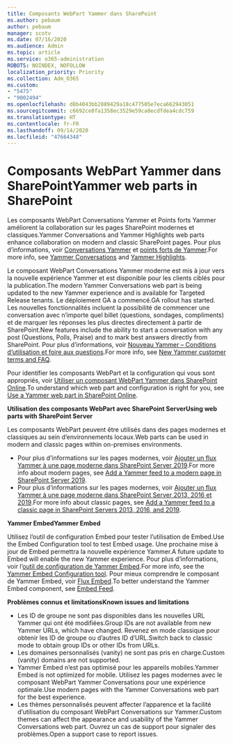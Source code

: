 ```yaml
---
title: Composants WebPart Yammer dans SharePoint
ms.author: pebaum
author: pebaum
manager: scotv
ms.date: 07/16/2020
ms.audience: Admin
ms.topic: article
ms.service: o365-administration
ROBOTS: NOINDEX, NOFOLLOW
localization_priority: Priority
ms.collection: Adm_O365
ms.custom:
- "5475"
- "9002494"
ms.openlocfilehash: d8b4043bb2889429a18c477505e7eca662943051
ms.sourcegitcommit: c6692ce0fa1358ec3529e59ca0ecdfdea4cdc759
ms.translationtype: HT
ms.contentlocale: fr-FR
ms.lasthandoff: 09/14/2020
ms.locfileid: "47664348"
---
```

# <a name="yammer-web-parts-in-sharepoint"></a><span data-ttu-id="ef344-102">Composants WebPart Yammer dans SharePoint</span><span class="sxs-lookup"><span data-stu-id="ef344-102">Yammer web parts in SharePoint</span></span>

<span data-ttu-id="ef344-103">Les composants WebPart Conversations Yammer et Points forts Yammer améliorent la collaboration sur les pages SharePoint modernes et classiques.</span><span class="sxs-lookup"><span data-stu-id="ef344-103">Yammer Conversations and Yammer Highlights web parts enhance collaboration on modern and classic SharePoint pages.</span></span> <span data-ttu-id="ef344-104">Pour plus d’informations, voir [Conversations Yammer](https://support.microsoft.com/office/use-a-yammer-web-part-in-sharepoint-online-a53cfa0c-3d09-42c8-a286-1038a81c59da#conversations)  et [points forts de Yammer](https://support.microsoft.com/office/use-a-yammer-web-part-in-sharepoint-online-a53cfa0c-3d09-42c8-a286-1038a81c59da#highlights).</span><span class="sxs-lookup"><span data-stu-id="ef344-104">For more info, see [Yammer Conversations](https://support.microsoft.com/office/use-a-yammer-web-part-in-sharepoint-online-a53cfa0c-3d09-42c8-a286-1038a81c59da#conversations)  and  [Yammer Highlights](https://support.microsoft.com/office/use-a-yammer-web-part-in-sharepoint-online-a53cfa0c-3d09-42c8-a286-1038a81c59da#highlights).</span></span>    

<span data-ttu-id="ef344-105">Le composant WebPart Conversations Yammer moderne est mis à jour vers la nouvelle expérience Yammer et est disponible pour les clients ciblés pour la publication.</span><span class="sxs-lookup"><span data-stu-id="ef344-105">The modern Yammer Conversations web part is being updated to the new Yammer experience and is available for Targeted Release tenants.</span></span> <span data-ttu-id="ef344-106">Le déploiement GA a commencé.</span><span class="sxs-lookup"><span data-stu-id="ef344-106">GA rollout has started.</span></span> <span data-ttu-id="ef344-107">Les nouvelles fonctionnalités incluent la possibilité de commencer une conversation avec n’importe quel billet (questions, sondages, compliments) et de marquer les réponses les plus directes directement à partir de SharePoint.</span><span class="sxs-lookup"><span data-stu-id="ef344-107">New features include the ability to start a conversation with any post (Questions, Polls, Praise) and to mark best answers directly from SharePoint.</span></span> <span data-ttu-id="ef344-108">Pour plus d’informations, voir [Nouveau Yammer – Conditions d’utilisation et foire aux questions](https://docs.microsoft.com/yammer/get-started-with-yammer/newyammer-faq).</span><span class="sxs-lookup"><span data-stu-id="ef344-108">For more info, see [New Yammer customer terms and FAQ](https://docs.microsoft.com/yammer/get-started-with-yammer/newyammer-faq).</span></span>

 <span data-ttu-id="ef344-109">Pour identifier les composants WebPart et la configuration qui vous sont appropriés, voir [Utiliser un composant WebPart Yammer dans SharePoint Online](https://support.microsoft.com/office/use-a-yammer-web-part-in-sharepoint-online-a53cfa0c-3d09-42c8-a286-1038a81c59da).</span><span class="sxs-lookup"><span data-stu-id="ef344-109">To understand which web part and configuration is right for you, see [Use a Yammer web part in SharePoint Online](https://support.microsoft.com/office/use-a-yammer-web-part-in-sharepoint-online-a53cfa0c-3d09-42c8-a286-1038a81c59da).</span></span>  

<span data-ttu-id="ef344-110">**Utilisation des composants WebPart avec SharePoint Server**</span><span class="sxs-lookup"><span data-stu-id="ef344-110">**Using web parts with SharePoint Server**</span></span>  

<span data-ttu-id="ef344-111">Les composants WebPart peuvent être utilisés dans des pages modernes et classiques au sein d’environnements locaux.</span><span class="sxs-lookup"><span data-stu-id="ef344-111">Web parts can be used in modern and classic pages within on-premises environments.</span></span>

- <span data-ttu-id="ef344-112">Pour plus d’informations sur les pages modernes, voir [Ajouter un flux Yammer à une page moderne dans SharePoint Server 2019](https://docs.microsoft.com/yammer/integrate-yammer-with-other-apps/embed-a-feed-into-a-sharepoint-site#add-a-yammer-feed-to-a-modern-page-in-sharepoint-server-2019).</span><span class="sxs-lookup"><span data-stu-id="ef344-112">For more info about modern pages, see [Add a Yammer feed to a modern page in SharePoint Server 2019](https://docs.microsoft.com/yammer/integrate-yammer-with-other-apps/embed-a-feed-into-a-sharepoint-site#add-a-yammer-feed-to-a-modern-page-in-sharepoint-server-2019).</span></span> 
- <span data-ttu-id="ef344-113">Pour plus d’informations sur les pages modernes, voir [Ajouter un flux Yammer à une page moderne dans SharePoint Server 2013, 2016 et 2019](https://docs.microsoft.com/yammer/integrate-yammer-with-other-apps/embed-a-feed-into-a-sharepoint-site#add-a-yammer-feed-to-a-classic-page-in-sharepoint-servers-2013-2016-and-2019).</span><span class="sxs-lookup"><span data-stu-id="ef344-113">For more info about classic pages, see [Add a Yammer feed to a classic page in SharePoint Servers 2013, 2016, and 2019](https://docs.microsoft.com/yammer/integrate-yammer-with-other-apps/embed-a-feed-into-a-sharepoint-site#add-a-yammer-feed-to-a-classic-page-in-sharepoint-servers-2013-2016-and-2019).</span></span>

<span data-ttu-id="ef344-114">**Yammer Embed**</span><span class="sxs-lookup"><span data-stu-id="ef344-114">**Yammer Embed**</span></span>  

<span data-ttu-id="ef344-115">Utilisez l’outil de configuration Embed pour tester l’utilisation de Embed.</span><span class="sxs-lookup"><span data-stu-id="ef344-115">Use the Embed Configuration tool to test Embed usage.</span></span> <span data-ttu-id="ef344-116">Une prochaine mise à jour de Embed permettra la nouvelle expérience Yammer.</span><span class="sxs-lookup"><span data-stu-id="ef344-116">A future update to Embed will enable the new Yammer experience.</span></span> <span data-ttu-id="ef344-117">Pour plus d’informations, voir l’[outil de configuration de Yammer Embed](https://aka.ms/YammerEmbedConfigureTool).</span><span class="sxs-lookup"><span data-stu-id="ef344-117">For more info, see the [Yammer Embed Configuration tool](https://aka.ms/YammerEmbedConfigureTool).</span></span> <span data-ttu-id="ef344-118">Pour mieux comprendre le composant de Yammer Embed, voir [Flux Embed](https://aka.ms/YammerDevDocs).</span><span class="sxs-lookup"><span data-stu-id="ef344-118">To better understand the Yammer Embed component, see [Embed Feed](https://aka.ms/YammerDevDocs).</span></span>

<span data-ttu-id="ef344-119">**Problèmes connus et limitations**</span><span class="sxs-lookup"><span data-stu-id="ef344-119">**Known issues and limitations**</span></span>

- <span data-ttu-id="ef344-120">Les ID de groupe ne sont pas disponibles dans les nouvelles URL Yammer qui ont été modifiées.</span><span class="sxs-lookup"><span data-stu-id="ef344-120">Group IDs are not available from new Yammer URLs, which have changed.</span></span> <span data-ttu-id="ef344-121">Revenez en mode classique pour obtenir les ID de groupe ou d’autres ID d’URL.</span><span class="sxs-lookup"><span data-stu-id="ef344-121">Switch back to classic mode to obtain group IDs or other IDs from URLs.</span></span>
- <span data-ttu-id="ef344-122">Les domaines personnalisés (vanity) ne sont pas pris en charge.</span><span class="sxs-lookup"><span data-stu-id="ef344-122">Custom (vanity) domains are not supported.</span></span>
- <span data-ttu-id="ef344-123">Yammer Embed n’est pas optimisé pour les appareils mobiles.</span><span class="sxs-lookup"><span data-stu-id="ef344-123">Yammer Embed is not optimized for mobile.</span></span> <span data-ttu-id="ef344-124">Utilisez les pages modernes avec le composant WebPart Yammer Conversations pour une expérience optimale.</span><span class="sxs-lookup"><span data-stu-id="ef344-124">Use modern pages with the Yammer Conversations web part for the best experience.</span></span>
- <span data-ttu-id="ef344-125">Les thèmes personnalisés peuvent affecter l’apparence et la facilité d’utilisation du composant WebPart Conversations sur Yammer.</span><span class="sxs-lookup"><span data-stu-id="ef344-125">Custom themes can affect the appearance and usability of the Yammer Conversations web part.</span></span> <span data-ttu-id="ef344-126">Ouvrez un cas de support pour signaler des problèmes.</span><span class="sxs-lookup"><span data-stu-id="ef344-126">Open a support case to report issues.</span></span>